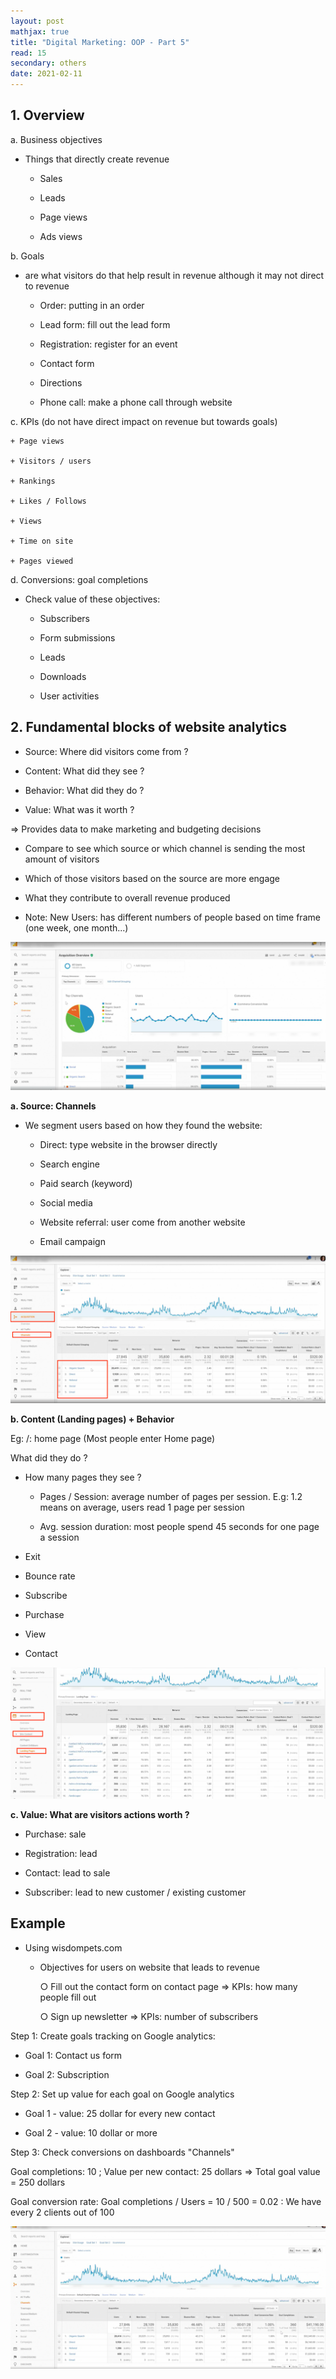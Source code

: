 ```yaml
---
layout: post
mathjax: true
title: "Digital Marketing: OOP - Part 5"
read: 15
secondary: others
date: 2021-02-11
---
```

## 1. Overview 

a. Business objectives

- Things that directly create revenue

    + Sales

    + Leads

    + Page views

    + Ads views

b. Goals

- are what visitors do that help result in revenue although it may not direct to revenue

    + Order: putting in an order

    + Lead form: fill out the lead form

    + Registration: register for an event
  
    + Contact form

    + Directions

    + Phone call: make a phone call through website

c. KPIs (do not have direct impact on revenue but towards goals)

    + Page views

    + Visitors / users

    + Rankings 

    + Likes / Follows

    + Views 

    + Time on site

    + Pages viewed

d. Conversions: goal completions 

- Check value of these objectives:

    + Subscribers

    + Form submissions

    + Leads

    + Downloads

    + User activities

## 2. Fundamental blocks of website analytics

- Source: Where did visitors come from ?

- Content: What did they see ?

- Behavior: What did they do ?

- Value: What was it worth ? 

=> Provides data to make marketing and budgeting decisions

- Compare to see which source or which channel is sending the most amount of visitors

- Which of those visitors based on the source are more engage

- What they contribute to overall revenue produced

* Note: New Users: has different numbers of people based on time frame (one week, one month...)

![](/sources/digitalMarketingP1-3.png)

**a. Source: Channels**

- We segment users based on how they found the website:

    + Direct: type website in the browser directly

    + Search engine

    + Paid search (keyword)

    + Social media

    + Website referral: user come from another website

    + Email campaign

![](/sources/digitalMarketingP1-1.png)

**b. Content (Landing pages) + Behavior**

Eg: /: home page (Most people enter Home page)

What did they do ?

- How many pages they see ?
  
  + Pages / Session: average number of pages per session. E.g: 1.2 means on average, users read 1 page per session

  + Avg. session duration: most people spend 45 seconds for one page a session

- Exit 

- Bounce rate 

- Subscribe

- Purchase

- View

- Contact

![](/sources/digitalMarketingP1-2.png)

**c. Value: What are visitors actions worth ?**

- Purchase: sale

- Registration: lead

- Contact: lead to sale

- Subscriber: lead to new customer / existing customer

## Example

- Using wisdompets.com
  
	- Objectives for users on website that leads to revenue
  
		○ Fill out the contact form on contact page  => KPIs: how many people fill out

		○ Sign up newsletter  => KPIs: number of subscribers

Step 1: Create goals tracking on Google analytics:

- Goal 1: Contact us form
  
- Goal 2: Subscription
  
Step 2: Set up value for each goal on Google analytics

- Goal 1 - value: 25 dollar for every new contact
  
- Goal 2 - value: 10 dollar or more
  
Step 3: Check conversions on dashboards "Channels"

Goal completions: 10 ; Value per new contact: 25 dollars => Total goal value = 250 dollars

Goal conversion rate: Goal completions / Users = 10 / 500 = 0.02 : We have every 2 clients out of 100 

![](/sources/digitalMarketingP1-4.png)